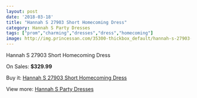 ```yaml
---
layout: post
date: '2018-03-18'
title: "Hannah S 27903 Short Homecoming Dress"
category: Hannah S Party Dresses
tags: ["prom","charming","dresses","dress","homecoming"]
image: http://img.princessan.com/35300-thickbox_default/hannah-s-27903-short-homecoming-dress.jpg
---
```

Hannah S 27903 Short Homecoming Dress

On Sales: **$329.99**
<a href="https://www.princessan.com/en/16514-hannah-s-27903-short-homecoming-dress.html"><amp-img layout="responsive" width="600" height="600" src="//img.princessan.com/35300-thickbox_default/hannah-s-27903-short-homecoming-dress.jpg" alt="Hannah S 27903 Short Homecoming Dress 0" /></a>
<a href="https://www.princessan.com/en/16514-hannah-s-27903-short-homecoming-dress.html"><amp-img layout="responsive" width="600" height="600" src="//img.princessan.com/35301-thickbox_default/hannah-s-27903-short-homecoming-dress.jpg" alt="Hannah S 27903 Short Homecoming Dress 1" /></a>

Buy it: [Hannah S 27903 Short Homecoming Dress](https://www.princessan.com/en/16514-hannah-s-27903-short-homecoming-dress.html "Hannah S 27903 Short Homecoming Dress")

View more: [Hannah S Party Dresses](https://www.princessan.com/en/137- "Hannah S Party Dresses")